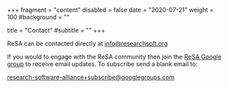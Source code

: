 +++
fragment = "content"
disabled = false
date = "2020-07-21"
weight = 100
#background = ""

title = "Contact"
#subtitle = ""
+++

ReSA can be contacted directly at [info@researchsoft.org](info@researchsoft.org)

If you would to engage with the ReSA community then join the [ReSA Google group](https://groups.google.com/forum/#!forum/research-software-alliance) to receive email updates. To subscribe send a blank email to:

[research-software-alliance+subscribe@googlegroups.com](research-software-alliance+subscribe@googlegroups.com)